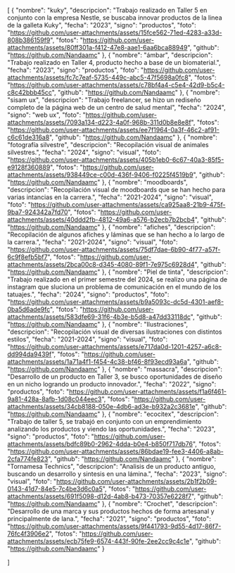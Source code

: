[
    {
        "nombre": "kuky",
        "descripcion": "Trabajo realizado en Taller 5 en conjunto con la empresa Nestle, se buscaba innovar productos de la linea de la galleta Kuky",
        "fecha": "2023",
        "signo": "productos",
        "foto": "https://github.com/user-attachments/assets/15fce562-71ed-4283-a33d-808b386159f9",
        "fotos": "https://github.com/user-attachments/assets/80ff301a-f412-47e8-aae1-6aa6bca88949",
        "github": "https://github.com/Nandaamc"
    },
    {
        "nombre": "ámbar",
        "descripcion": "Trabajo realizado en Taller 4, producto hecho a base de un biomaterial.",
        "fecha": "2023",
        "signo": "productos",
        "foto": "https://github.com/user-attachments/assets/fc7c7eaf-5735-449c-abc5-47f5698a0fc8",
        "fotos": "https://github.com/user-attachments/assets/c78bf4a4-c5e4-42d9-b5c4-c8c42bbb45cc",
        "github": "https://github.com/Nandaamc"
    },
    {
        "nombre": "sisam ux",
        "descripcion": "Trabajo freelancer, se hizo un rediseño completo de la página web de un centro de salud mental",
        "fecha": "2024",
        "signo": "web ux",
        "foto": "https://github.com/user-attachments/assets/7093a134-d223-4a0f-968b-311d0b8e8e8f",
        "fotos": "https://github.com/user-attachments/assets/ee7f1964-0a3f-46c2-af91-c6c61de316a8",
        "github": "https://github.com/Nandaamc"
    },
    {
        "nombre": "fotografía silvestre",
        "descripcion": "Recopilación visual de animales silvestres.",
        "fecha": "2024",
        "signo": "visual",
        "foto": "https://github.com/user-attachments/assets/405b1eb0-6c67-40a3-85f5-e9128f360889",
        "fotos": "https://github.com/user-attachments/assets/938449ce-c00d-436f-9406-f0225f4519b9",
        "github": "https://github.com/Nandaamc"
    },
    {
        "nombre": "moodboards",
        "descripcion": "Recopilación visual de moodboards que se han hecho para varias intancias en la carrera.",
        "fecha": "2021-2024",
        "signo": "visual",
        "foto": "https://github.com/user-attachments/assets/ca925aa8-21b9-475f-9ba7-924342a7fd70",
        "fotos": "https://github.com/user-attachments/assets/40ddd2fb-4812-49a6-a576-b2ecb7b2bcb4",
        "github": "https://github.com/Nandaamc"
    },
    {
        "nombre": "afiches",
        "descripcion": "Recopilación de algunos afiches y láminas que se han hecho a lo largo de la carrera.",
        "fecha": "2021-2024",
        "signo": "visual",
        "foto": "https://github.com/user-attachments/assets/75df7dae-6b90-4f77-a57f-6c9f8efb5bf7",
        "fotos": "https://github.com/user-attachments/assets/2bca00c8-d345-4080-89f1-7e975c6928d4",
        "github": "https://github.com/Nandaamc"
    },
    {
        "nombre": "Piel de tinta",
        "descripcion": "Trabajo realizado en el primer semestre del 2024, se realizo una página de instagram que sluciona un problema de comunicación en el mundo de los tatuajes.",
        "fecha": "2024",
        "signo": "productos",
        "foto": "https://github.com/user-attachments/assets/b9a5093c-dc5d-4301-aef8-0ba5d6ade9fc",
        "fotos": "https://github.com/user-attachments/assets/583dfe69-31f6-4b3e-b5d8-a47dd33118dc",
        "github": "https://github.com/Nandaamc"
    },
    {
        "nombre": "Ilustraciones",
        "descripcion": "Recopilación visual de diversas ilustraciones con distintos estilos",
        "fecha": "2021-2024",
        "signo": "visual",
        "foto": "https://github.com/user-attachments/assets/e717da0d-1201-4257-a6c8-dd994da9439f",
        "fotos": "https://github.com/user-attachments/assets/1a71a4f1-f454-4c38-bf46-8f93ecd93a6a",
        "github": "https://github.com/Nandaamc"
    },
    {
        "nombre": "massacra",
        "descripcion": "Desarrollo de un producto en Taller 3, se busco oportunidades de diseño en un nicho logrando un producto innovador.",
        "fecha": "2022",
        "signo": "productos",
        "foto": "https://github.com/user-attachments/assets/f1a6f461-9a81-428a-8afb-1d08c044eec3",
        "fotos": "https://github.com/user-attachments/assets/34cb8188-050e-4db6-ad3e-b932a2c3681e",
        "github": "https://github.com/Nandaamc"
    },
    {
        "nombre": "ecocitex",
        "descripcion": "Trabajo de taller 5, se trabajó en conjunto con un emprendimiento analizando los productos y viendo las oportunidades.",
        "fecha": "2023",
        "signo": "productos",
        "foto": "https://github.com/user-attachments/assets/bdfc89b0-2962-4dda-b0e4-b850f717db76",
        "fotos": "https://github.com/user-attachments/assets/86bdae19-fee3-4406-a8ab-2cfa774fe823",
        "github": "https://github.com/Nandaamc"
    },
    {
        "nombre": "Tornamesa Technics",
        "descripcion": "Analisis de un producto antiguo, buscando un desarrollo y sintesis en una lámina.",
        "fecha": "2023",
        "signo": "visual",
        "foto": "https://github.com/user-attachments/assets/2b1f2b09-0143-41d7-84e5-7c4be3d6c0a5",
        "fotos": "https://github.com/user-attachments/assets/691f5098-d12d-4ab8-b473-70357e6228f7",
        "github": "https://github.com/Nandaamc"
    },
    {
        "nombre": "Crochet",
        "descripcion": "Desarrollo de una marca y sus productos hechos de forma artesanal y principalmente de lana.",
        "fecha": "2021",
        "signo": "productos",
        "foto": "https://github.com/user-attachments/assets/9f441793-9d55-4d17-86f7-76fc4f3906e2",
        "fotos": "https://github.com/user-attachments/assets/ecb75fe9-6574-443f-90fe-2ee2cc9c4c1e",
        "github": "https://github.com/Nandaamc"
    }

]



